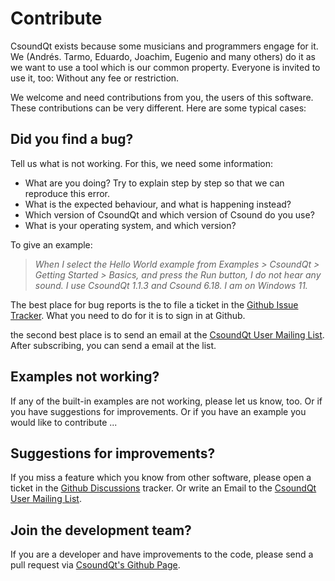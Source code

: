 # Contribute

CsoundQt exists because some musicians and programmers engage for it. We (Andrés. Tarmo, Eduardo, Joachim, Eugenio and many others) do it as we want to use a tool which is our common property. Everyone is invited to use it, too: Without any fee or restriction.

We welcome and need contributions from you, the users of this software. These contributions can be very different. Here are some typical cases:

## Did you find a bug?

Tell us what is not working. For this, we need some information:

- What are you doing? Try to explain step by step so that we can reproduce this error.  
- What is the expected behaviour, and what is happening instead?  
- Which version of CsoundQt and which version of Csound do you use?
- What is your operating system, and which version?

To give an example:

   > *When I select the Hello World example from Examples > CsoundQt > Getting Started > Basics, and press the Run button, I do not hear any sound. I use CsoundQt 1.1.3 and Csound 6.18. I am on Windows 11.*
   
The best place for bug reports is the to file a ticket in the [Github Issue Tracker](https://github.com/CsoundQt/CsoundQt/issues). What you need to do for it is to sign in at Github.

the second best place is to send an email at the [CsoundQt User Mailing List](https://sourceforge.net/projects/qutecsound/lists/qutecsound-users). After subscribing, you can send a email at the list.

## Examples not working?

If any of the built-in examples are not working, please let us know, too. Or if you have suggestions for improvements. Or if you have an example you would like to contribute ...

## Suggestions for improvements?

If you miss a feature which you know from other software, please open a ticket in the [Github Discussions](https://github.com/CsoundQt/CsoundQt/discussions) tracker. Or write an Email to the [CsoundQt User Mailing List](https://sourceforge.net/projects/qutecsound/lists/qutecsound-users).

## Join the development team?

If you are a developer and have improvements to the code, please send a pull request via [CsoundQt's Github Page](https://github.com/CsoundQt/CsoundQt/pulls).


